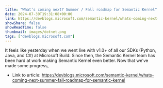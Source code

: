 ```yaml
---
title: "What’s coming next? Summer / Fall roadmap for Semantic Kernel"
date: 2024-07-30T19:31:08+00:00
link: https://devblogs.microsoft.com/semantic-kernel/whats-coming-next-summer-fall-roadmap-for-semantic-kernel
showShare: false
showReadTime: false
thumbnail: images/dotnet.png
tags: ["devblogs.microsoft.com"]
---
```

It feels like yesterday when we went live with v1.0+ of all our SDKs (Python, Java, and C#) at Microsoft Build. Since then, the Semantic Kernel team has been hard at work making Semantic Kernel even better. Now that we’ve made some progress,

- Link to article: https://devblogs.microsoft.com/semantic-kernel/whats-coming-next-summer-fall-roadmap-for-semantic-kernel